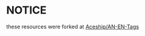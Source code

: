 ﻿# NOTICE
these resources were forked at [Aceship/AN-EN-Tags](https://github.com/Aceship/AN-EN-Tags)